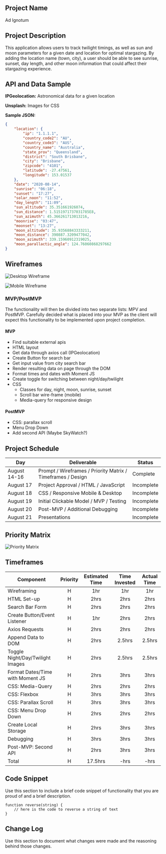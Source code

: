 ## Project Name

Ad Ignotum

## Project Description

This application allows users to track twilight timings, as well as sun and moon parameters for a given date and location for optimal stargazing. By adding the location name (town, city), a user should be able to see sunrise, sunset, day length, and other moon information that could affect their stargazing experience. 

## API and Data Sample

**IPGeolocation:** Astronomical data for a given location

**Unsplash:** Images for CSS

**Sample JSON:**
```json
{
    "location": {
        "ip": "1.1.1.1",
        "country_code2": "AU",
        "country_code3": "AUS",
        "country_name": "Australia",
        "state_prov": "Queensland",
        "district": "South Brisbane",
        "city": "Brisbane",
        "zipcode": "4101",
        "latitude": -27.47561,
        "longitude": 153.01537
    },
    "date": "2020-08-14",
    "sunrise": "06:18",
    "sunset": "17:27",
    "solar_noon": "11:52",
    "day_length": "11:09",
    "sun_altitude": 35.351661926074,
    "sun_distance": 1.5151971737031785E8,
    "sun_azimuth": 45.366261713013216,
    "moonrise": "03:47",
    "moonset": "13:27",
    "moon_altitude": 35.93568843333211,
    "moon_distance": 390887.3209477042,
    "moon_azimuth": 339.15960912319025,
    "moon_parallactic_angle": 124.76060868297662
}
```

## Wireframes

![Desktop Wireframe](https://res.cloudinary.com/ashgon/image/upload/v1597674909/Homepage_2_bltsjr.png)

![Mobile Wireframe](https://res.cloudinary.com/ashgon/image/upload/v1597674710/Homepage_z5cozh.png)

### MVP/PostMVP

The functionality will then be divided into two separate lists: MPV and PostMVP.  Carefully decided what is placed into your MVP as the client will expect this functionality to be implemented upon project completion.  

#### MVP 

- Find suitable external apis 
- HTML layout
- Get data through axios call (IPGeolocation)
- Create Button for search bar
- Get input value from city search bar 
- Render resulting data on page through the DOM
- Format times and dates with Moment JS
- Create toggle for switching between night/day/twilight 
- CSS 
    - Classes for day, night, moon, sunrise, sunset
    - Scroll bar wire-frame (mobile)
    - Media-query for responsive design

#### PostMVP  

- CSS: parallax scroll
- Menu Drop Down
- Add second API (Maybe SkyWatch?)

## Project Schedule

|  Day | Deliverable | Status
|---|---| ---|
|August 14-16| Prompt / Wireframes / Priority Matrix / Timeframes / Design | Complete
|August 17| Project Approval / HTML / JavaScript | Incomplete
|August 18| CSS / Responsive Mobile & Desktop | Incomplete
|August 19| Initial Clickable Model / MVP / Testing | Incomplete
|August 20| Post-MVP / Additional Debugging | Incomplete
|August 21| Presentations | Incomplete

## Priority Matrix

![Priority Matrix](https://res.cloudinary.com/ashgon/image/upload/v1597674663/Priority_Matrix_fyui53.jpg)

## Timeframes

| Component | Priority | Estimated Time | Time Invested | Actual Time |
| --- | :---: |  :---: | :---: | :---: |
| Wireframing | H | 1hr | 1hr | 1hr |
| HTML Set-up | H | 2hrs | 2hrs | 2hrs |
| Search Bar Form | H | 2hrs | 2hrs | 2hrs |
| Create Button/Event Listener | H | 1hr | 2hrs | 2hrs |
| Axios Requests | H | 2hrs | 2hrs | 2hrs |
| Append Data to DOM | H | 2hrs | 2.5hrs | 2.5hrs |
| Toggle Night/Day/Twilight Images | H | 2hrs | 2.5hrs | 2.5hrs |
| Format Dates/Time with Moment JS | H | 2hrs | 3hrs | 3hrs |
| CSS: Media-Query | H | 2hrs | 2hrs | 2hrs |
| CSS: Flexbox | H | 3hrs | 3hrs | 3hrs |
| CSS: Parallax Scroll | H | 3hrs | 3hrs | 3hrs |
| CSS: Menu Drop Down | H | 2hrs | 2hrs | 2hrs |
| Create Local Storage | H | 2hrs | 3hrs | 3hrs |
| Debugging | H | 3hrs | 3hrs | 3hrs |
| Post-MVP: Second API | H | 2hrs | 3hrs | 3hrs |
| Total | H | 17.5hrs| -hrs | -hrs |

## Code Snippet

Use this section to include a brief code snippet of functionality that you are proud of and a brief description.  

```
function reverse(string) {
	// here is the code to reverse a string of text
}
```

## Change Log
 Use this section to document what changes were made and the reasoning behind those changes.  

